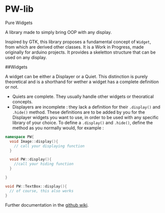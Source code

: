 # PW-lib
Pure Widgets

A library made to simply bring OOP with any display.

Inspired by GTK, this library proposes a fundamental concept of `Widget`, from which are derived other classes.
It is a Work in Progress, made originally for arduino projects. It provides a skeletton structure that can be used on any display.

##Widgets

A widget can be either a Displayer or a Quiet. This distinction is purely theoretical and is a shorthand for wether a widget has a complete definition or not.

* Quiets are complete. They usually handle other widgets or theoratical concepts.
* Displayers are incomplete : they lack a definition for their `.display()` and `.hide()` method. These definitions are to be added by you for the Displayer widgets you want to use, in order to be used with any specific library of your choice.
  To define a `.display()` and `.hide()`, define the method as you normally would, for example :
```cpp
namespace PW{
  void Image::display(){
    // call your displaying function
  }

  void PW::display(){
    //call your hiding function
  }

}

void PW::TextBox::display(){
  // of course, this also works
}
```

Further documentation in the [github wiki](https://github.com/AKArien0/PW-lib/wiki).
